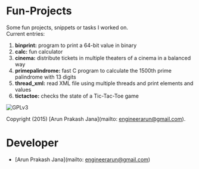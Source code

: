 # Fun-Projects  

Some fun projects, snippets or tasks I worked on.  
Current entries:  
  
1. **binprint:** program to print a 64-bit value in binary
2. **calc:** fun calculator  
3. **cinema:** distribute tickets in multiple theaters of a cinema in a balanced way  
4. **primepalindrome:** fast C program to calculate the 1500th prime palindrome with 13 digits  
5. **thread_xml:** read XML file using multiple threads and print elements and values  
6. **tictactoe:** checks the state of a Tic-Tac-Toe game

![GPLv3](https://upload.wikimedia.org/wikipedia/commons/thumb/9/93/GPLv3_Logo.svg/200px-GPLv3_Logo.svg.png)

Copyright (2015) [Arun Prakash Jana](mailto: engineerarun@gmail.com).

# Developer
- [Arun Prakash Jana](mailto: engineerarun@gmail.com)
